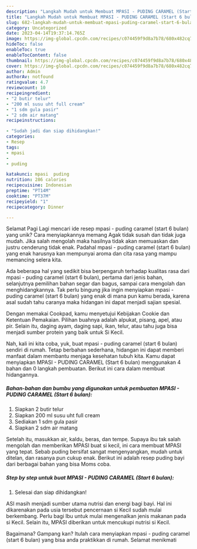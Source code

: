 ```yaml
---
description: "Langkah Mudah untuk Membuat MPASI - PUDING CARAMEL (Start 6 bulan) yang Lezat, Mantap"
title: "Langkah Mudah untuk Membuat MPASI - PUDING CARAMEL (Start 6 bulan) yang Lezat, Mantap"
slug: 682-langkah-mudah-untuk-membuat-mpasi-puding-caramel-start-6-bulan-yang-lezat-mantap
category: Uncategorized
date: 2023-04-14T19:37:14.765Z
image: https://img-global.cpcdn.com/recipes/c074459f9d8a7b78/680x482cq70/mpasi-puding-caramel-start-6-bulan-foto-resep-utama.jpg
hideToc: false
enableToc: true
enableTocContent: false
thumbnail: https://img-global.cpcdn.com/recipes/c074459f9d8a7b78/680x482cq70/mpasi-puding-caramel-start-6-bulan-foto-resep-utama.jpg
cover: https://img-global.cpcdn.com/recipes/c074459f9d8a7b78/680x482cq70/mpasi-puding-caramel-start-6-bulan-foto-resep-utama.jpg
author: Admin
authorAv: notfound
ratingvalue: 4.7
reviewcount: 10
recipeingredient:
- "2 butir telur"
- "200 ml susu uht full cream"
- "1 sdm gula pasir"
- "2 sdm air matang"
recipeinstructions:

- "Sudah jadi dan siap dihidangkan!"
categories:
- Resep
tags:
- mpasi
- 
- puding

katakunci: mpasi  puding 
nutrition: 286 calories
recipecuisine: Indonesian
preptime: "PT14M"
cooktime: "PT37M"
recipeyield: "1"
recipecategory: Dinner

---
```



Selamat Pagi Lagi mencari ide resep mpasi - puding caramel (start 6 bulan) yang unik? Cara menyiapkannya memang Agak tidak susah dan tidak juga mudah. Jika salah mengolah maka hasilnya tidak akan memuaskan dan justru cenderung tidak enak. Padahal mpasi - puding caramel (start 6 bulan) yang enak harusnya kan mempunyai aroma dan cita rasa yang mampu memancing selera kita.


Ada beberapa hal yang sedikit bisa berpengaruh terhadap kualitas rasa dari mpasi - puding caramel (start 6 bulan), pertama dari jenis bahan, selanjutnya pemilihan bahan segar dan bagus, sampai cara mengolah dan menghidangkannya. Tak perlu bingung jika ingin menyiapkan mpasi - puding caramel (start 6 bulan) yang enak di mana pun kamu berada, karena asal sudah tahu caranya maka hidangan ini dapat menjadi sajian spesial.

Dengan memakai Cookpad, kamu menyetujui Kebijakan Cookie dan Ketentuan Pemakaian. Pilihan buahnya adalah alpukat, pisang, apel, atau pir. Selain itu, daging ayam, daging sapi, ikan, telur, atau tahu juga bisa menjadi sumber protein yang baik untuk Si Kecil.


Nah, kali ini kita coba, yuk, buat mpasi - puding caramel (start 6 bulan) sendiri di rumah. Tetap berbahan sederhana, hidangan ini dapat memberi manfaat dalam membantu menjaga kesehatan tubuh kita. Kamu dapat menyiapkan MPASI - PUDING CARAMEL (Start 6 bulan) menggunakan 4 bahan dan 0 langkah pembuatan. Berikut ini cara dalam membuat hidangannya.

<!--inarticleads1-->

##### Bahan-bahan dan bumbu yang digunakan untuk pembuatan MPASI - PUDING CARAMEL (Start 6 bulan):

1. Siapkan 2 butir telur
1. Siapkan 200 ml susu uht full cream
1. Sediakan 1 sdm gula pasir
1. Siapkan 2 sdm air matang


Setelah itu, masukkan air, kaldu, beras, dan tempe. Supaya ibu tak salah mengolah dan memberikan MPASI buat si kecil, ini cara membuat MPASI yang tepat. Sebab puding bersifat sangat mengenyangkan, mudah untuk ditelan, dan rasanya pun cukup enak. Berikut ini adalah resep puding bayi dari berbagai bahan yang bisa Moms coba. 

<!--inarticleads2-->

##### Step by step untuk buat MPASI - PUDING CARAMEL (Start 6 bulan):


1. Selesai dan siap dihidangkan!

ASI masih menjadi sumber utama nutrisi dan energi bagi bayi. Hal ini dikarenakan pada usia tersebut pencernaan si Kecil sudah mulai berkembang. Perlu bagi Ibu untuk mulai mengenalkan jenis makanan pada si Kecil. Selain itu, MPASI diberikan untuk mencukupi nutrisi si Kecil. 

Bagaimana? Gampang kan? Itulah cara menyiapkan mpasi - puding caramel (start 6 bulan) yang bisa anda praktikkan di rumah. Selamat menikmati
